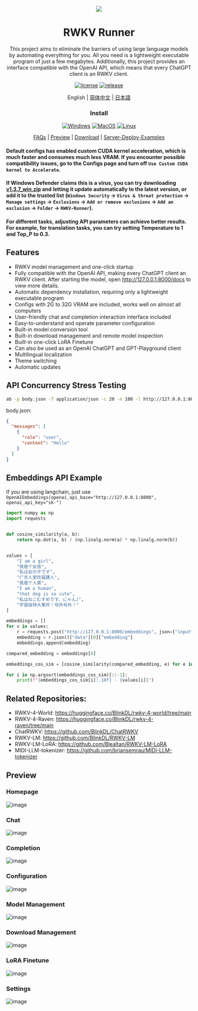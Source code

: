 <p align="center">
    <img src="https://github.com/josStorer/RWKV-Runner/assets/13366013/d24834b0-265d-45f5-93c0-fac1e19562af">
</p>

<h1 align="center">RWKV Runner</h1>

<div align="center">

This project aims to eliminate the barriers of using large language models by automating everything for you. All you
need is a lightweight executable program of just a few megabytes. Additionally, this project provides an interface
compatible with the OpenAI API, which means that every ChatGPT client is an RWKV client.

[![license][license-image]][license-url]
[![release][release-image]][release-url]

English | [简体中文](README_ZH.md) | [日本語](README_JA.md)

### Install

[![Windows][Windows-image]][Windows-url]
[![MacOS][MacOS-image]][MacOS-url]
[![Linux][Linux-image]][Linux-url]

[FAQs](https://github.com/josStorer/RWKV-Runner/wiki/FAQs) | [Preview](#Preview) | [Download][download-url] | [Server-Deploy-Examples](https://github.com/josStorer/RWKV-Runner/tree/master/deploy-examples)

[license-image]: http://img.shields.io/badge/license-MIT-blue.svg

[license-url]: https://github.com/josStorer/RWKV-Runner/blob/master/LICENSE

[release-image]: https://img.shields.io/github/release/josStorer/RWKV-Runner.svg

[release-url]: https://github.com/josStorer/RWKV-Runner/releases/latest

[download-url]: https://github.com/josStorer/RWKV-Runner/releases

[Windows-image]: https://img.shields.io/badge/-Windows-blue?logo=windows

[Windows-url]: https://github.com/josStorer/RWKV-Runner/blob/master/build/windows/Readme_Install.txt

[MacOS-image]: https://img.shields.io/badge/-MacOS-black?logo=apple

[MacOS-url]: https://github.com/josStorer/RWKV-Runner/blob/master/build/darwin/Readme_Install.txt

[Linux-image]: https://img.shields.io/badge/-Linux-black?logo=linux

[Linux-url]: https://github.com/josStorer/RWKV-Runner/blob/master/build/linux/Readme_Install.txt

</div>

#### Default configs has enabled custom CUDA kernel acceleration, which is much faster and consumes much less VRAM. If you encounter possible compatibility issues, go to the Configs page and turn off `Use Custom CUDA kernel to Accelerate`.

#### If Windows Defender claims this is a virus, you can try downloading [v1.3.7_win.zip](https://github.com/josStorer/RWKV-Runner/releases/download/v1.3.7/RWKV-Runner_win.zip) and letting it update automatically to the latest version, or add it to the trusted list (`Windows Security` -> `Virus & threat protection` -> `Manage settings` -> `Exclusions` -> `Add or remove exclusions` -> `Add an exclusion` -> `Folder` -> `RWKV-Runner`).

#### For different tasks, adjusting API parameters can achieve better results. For example, for translation tasks, you can try setting Temperature to 1 and Top_P to 0.3.

## Features

- RWKV model management and one-click startup
- Fully compatible with the OpenAI API, making every ChatGPT client an RWKV client. After starting the model,
  open http://127.0.0.1:8000/docs to view more details.
- Automatic dependency installation, requiring only a lightweight executable program
- Configs with 2G to 32G VRAM are included, works well on almost all computers
- User-friendly chat and completion interaction interface included
- Easy-to-understand and operate parameter configuration
- Built-in model conversion tool
- Built-in download management and remote model inspection
- Built-in one-click LoRA Finetune
- Can also be used as an OpenAI ChatGPT and GPT-Playground client
- Multilingual localization
- Theme switching
- Automatic updates

## API Concurrency Stress Testing

```bash
ab -p body.json -T application/json -c 20 -n 100 -l http://127.0.0.1:8000/chat/completions
```

body.json:

```json
{
  "messages": [
    {
      "role": "user",
      "content": "Hello"
    }
  ]
}
```

## Embeddings API Example

If you are using langchain, just use `OpenAIEmbeddings(openai_api_base="http://127.0.0.1:8000", openai_api_key="sk-")`

```python
import numpy as np
import requests


def cosine_similarity(a, b):
    return np.dot(a, b) / (np.linalg.norm(a) * np.linalg.norm(b))


values = [
    "I am a girl",
    "我是个女孩",
    "私は女の子です",
    "广东人爱吃福建人",
    "我是个人类",
    "I am a human",
    "that dog is so cute",
    "私はねこむすめです、にゃん♪",
    "宇宙级特大事件！号外号外！"
]

embeddings = []
for v in values:
    r = requests.post("http://127.0.0.1:8000/embeddings", json={"input": v})
    embedding = r.json()["data"][0]["embedding"]
    embeddings.append(embedding)

compared_embedding = embeddings[0]

embeddings_cos_sim = [cosine_similarity(compared_embedding, e) for e in embeddings]

for i in np.argsort(embeddings_cos_sim)[::-1]:
    print(f"{embeddings_cos_sim[i]:.10f} - {values[i]}")
```

## Related Repositories:

- RWKV-4-World: https://huggingface.co/BlinkDL/rwkv-4-world/tree/main
- RWKV-4-Raven: https://huggingface.co/BlinkDL/rwkv-4-raven/tree/main
- ChatRWKV: https://github.com/BlinkDL/ChatRWKV
- RWKV-LM: https://github.com/BlinkDL/RWKV-LM
- RWKV-LM-LoRA: https://github.com/Blealtan/RWKV-LM-LoRA
- MIDI-LLM-tokenizer: https://github.com/briansemrau/MIDI-LLM-tokenizer

## Preview

### Homepage

![image](https://github.com/josStorer/RWKV-Runner/assets/13366013/d7f24d80-f382-428d-8b28-edf87e1549e2)

### Chat

![image](https://github.com/josStorer/RWKV-Runner/assets/13366013/80009872-528f-4932-aeb2-f724fa892e7c)

### Completion

![image](https://github.com/josStorer/RWKV-Runner/assets/13366013/bf49de8e-3b89-4543-b1ef-7cd4b19a1836)

### Configuration

![image](https://github.com/josStorer/RWKV-Runner/assets/13366013/48befdc6-e03c-4851-9bee-22f77ee2640e)

### Model Management

![image](https://github.com/josStorer/RWKV-Runner/assets/13366013/367fe4f8-cc12-475f-9371-3cf62cdbf293)

### Download Management

![image](https://github.com/josStorer/RWKV-Runner/assets/13366013/c8153cf9-c8cb-4618-8268-60c82a5be539)

### LoRA Finetune

![image](https://github.com/josStorer/RWKV-Runner/assets/13366013/4715045a-683e-4d2a-9b0e-090c7a5df63f)

### Settings

![image](https://github.com/josStorer/RWKV-Runner/assets/13366013/1067e635-8c07-4217-86a8-e48a5fcbb075)
